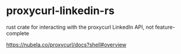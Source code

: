 # proxycurl-linkedin-rs
rust crate for interacting with the proxycurl LinkedIn API, not feature-complete


https://nubela.co/proxycurl/docs?shell#overview
